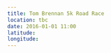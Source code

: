 ```yaml
---
title: Tom Brennan 5k Road Race
location: tbc
date: 2016-01-01 11:00
latitude: 
longitude: 
---
```

